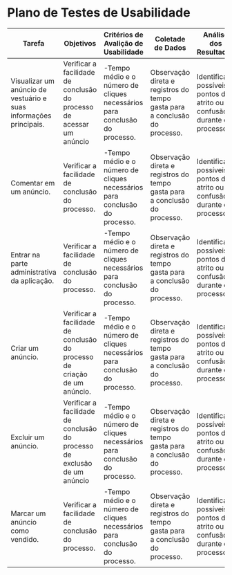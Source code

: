 # Plano de Testes de Usabilidade

| Tarefa | Objetivos | Critérios de Avalição de Usabilidade | Coletade de Dados | Análise dos Resultados | Recomendações |
|--- |--- |--- |--- |--- |--- |
| Visualizar um anúncio de vestuário e suas informações principais. | Verificar a facilidade de conclusão do processo de acessar um anúncio | -Tempo médio e o número de cliques necessários para conclusão do processo. | Observação direta e registros do tempo gasta para a conclusão do processo. | Identificar possíveis pontos de atrito ou confusão durante o processo. | Sugestões para a melhoria da aplicação. |
| Comentar em um anúncio. | Verificar a facilidade de conclusão do processo. | -Tempo médio e o número de cliques necessários para conclusão do processo. | Observação direta e registros do tempo gasta para a conclusão do processo. | Identificar possíveis pontos de atrito ou confusão durante o processo. | Sugestões para a melhoria da aplicação. |
| Entrar na parte administrativa da aplicação. | Verificar a facilidade de conclusão do processo. | -Tempo médio e o número de cliques necessários para conclusão do processo. | Observação direta e registros do tempo gasta para a conclusão do processo. | Identificar possíveis pontos de atrito ou confusão durante o processo. | Sugestões para a melhoria da aplicação. |
| Criar um anúncio. | Verificar a facilidade de conclusão do processo de criação de um anúncio. | -Tempo médio e o número de cliques necessários para conclusão do processo. | Observação direta e registros do tempo gasta para a conclusão do processo. | Identificar possíveis pontos de atrito ou confusão durante o processo. | Sugestões para a melhoria da aplicação. |
| Excluir um anúncio. | Verificar a facilidade de conclusão do processo de exclusão de um anúncio | -Tempo médio e o número de cliques necessários para conclusão do processo. | Observação direta e registros do tempo gasta para a conclusão do processo. | Identificar possíveis pontos de atrito ou confusão durante o processo. | Sugestões para a melhoria da aplicação. |
| Marcar um anúncio como vendido. | Verificar a facilidade de conclusão do processo. | -Tempo médio e o número de cliques necessários para conclusão do processo. | Observação direta e registros do tempo gasta para a conclusão do processo. | Identificar possíveis pontos de atrito ou confusão durante o processo. | Sugestões para a melhoria da aplicação. |

